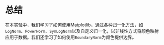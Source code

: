 # 总结

在本实验中，我们学习了如何使用Matplotlib，通过各种归一化方法，如`LogNorm`、`PowerNorm`、`SymLogNorm`以及自定义归一化，以非线性方式将颜色映射应用于数据。我们还学习了如何使用`BoundaryNorm`为颜色提供边界。
